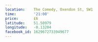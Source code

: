 ```yaml
---
location:    The Comedy, Oxendon St, SW1
time:        '21:00'
price:       £6
latitude:    51.50979
longitude:   -0.13204
facebook_id: 1629672733949677
---
```

